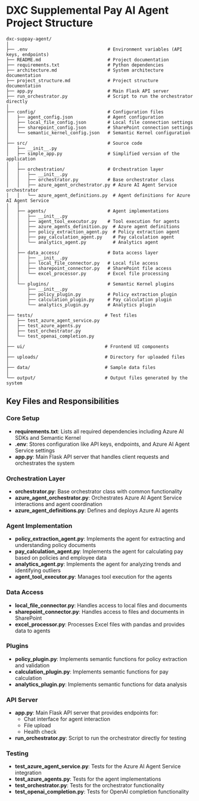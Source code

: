 # DXC Supplemental Pay AI Agent Project Structure

```
dxc-suppay-agent/
│
├── .env                              # Environment variables (API keys, endpoints)
├── README.md                         # Project documentation
├── requirements.txt                  # Python dependencies
├── architecture.md                   # System architecture documentation
├── project_structure.md              # Project structure documentation
├── app.py                            # Main Flask API server
├── run_orchestrator.py               # Script to run the orchestrator directly
│
├── config/                           # Configuration files
│   ├── agent_config.json             # Agent configuration
│   ├── local_file_config.json        # Local file connection settings
│   ├── sharepoint_config.json        # SharePoint connection settings
│   └── semantic_kernel_config.json   # Semantic Kernel configuration
│
├── src/                              # Source code
│   ├── __init__.py
│   ├── simple_app.py                 # Simplified version of the application
│   │
│   ├── orchestration/                # Orchestration layer
│   │   ├── __init__.py
│   │   ├── orchestrator.py           # Base orchestrator class
│   │   ├── azure_agent_orchestrator.py # Azure AI Agent Service orchestrator
│   │   └── azure_agent_definitions.py  # Agent definitions for Azure AI Agent Service
│   │
│   ├── agents/                       # Agent implementations
│   │   ├── __init__.py
│   │   ├── agent_tool_executor.py    # Tool execution for agents
│   │   ├── azure_agents_definition.py  # Azure agent definitions
│   │   ├── policy_extraction_agent.py  # Policy extraction agent
│   │   ├── pay_calculation_agent.py    # Pay calculation agent
│   │   └── analytics_agent.py          # Analytics agent
│   │
│   ├── data_access/                  # Data access layer
│   │   ├── __init__.py
│   │   ├── local_file_connector.py   # Local file access
│   │   ├── sharepoint_connector.py   # SharePoint file access
│   │   └── excel_processor.py        # Excel file processing
│   │
│   └── plugins/                      # Semantic Kernel plugins
│       ├── __init__.py
│       ├── policy_plugin.py          # Policy extraction plugin
│       ├── calculation_plugin.py     # Pay calculation plugin
│       └── analytics_plugin.py       # Analytics plugin
│
├── tests/                           # Test files
│   ├── test_azure_agent_service.py
│   ├── test_azure_agents.py
│   ├── test_orchestrator.py
│   └── test_openai_completion.py
│
├── ui/                              # Frontend UI components
│
├── uploads/                         # Directory for uploaded files
│
├── data/                            # Sample data files
│
└── output/                          # Output files generated by the system
```

## Key Files and Responsibilities

### Core Setup
- **requirements.txt**: Lists all required dependencies including Azure AI SDKs and Semantic Kernel
- **.env**: Stores configuration like API keys, endpoints, and Azure AI Agent Service settings
- **app.py**: Main Flask API server that handles client requests and orchestrates the system

### Orchestration Layer
- **orchestrator.py**: Base orchestrator class with common functionality
- **azure_agent_orchestrator.py**: Orchestrates Azure AI Agent Service interactions and agent coordination
- **azure_agent_definitions.py**: Defines and deploys Azure AI agents

### Agent Implementation
- **policy_extraction_agent.py**: Implements the agent for extracting and understanding policy documents
- **pay_calculation_agent.py**: Implements the agent for calculating pay based on policies and employee data
- **analytics_agent.py**: Implements the agent for analyzing trends and identifying outliers
- **agent_tool_executor.py**: Manages tool execution for the agents

### Data Access
- **local_file_connector.py**: Handles access to local files and documents
- **sharepoint_connector.py**: Handles access to files and documents in SharePoint
- **excel_processor.py**: Processes Excel files with pandas and provides data to agents

### Plugins
- **policy_plugin.py**: Implements semantic functions for policy extraction and validation
- **calculation_plugin.py**: Implements semantic functions for pay calculation
- **analytics_plugin.py**: Implements semantic functions for data analysis

### API Server
- **app.py**: Main Flask API server that provides endpoints for:
  - Chat interface for agent interaction
  - File upload
  - Health check
- **run_orchestrator.py**: Script to run the orchestrator directly for testing

### Testing
- **test_azure_agent_service.py**: Tests for the Azure AI Agent Service integration
- **test_azure_agents.py**: Tests for the agent implementations
- **test_orchestrator.py**: Tests for the orchestrator functionality
- **test_openai_completion.py**: Tests for OpenAI completion functionality 